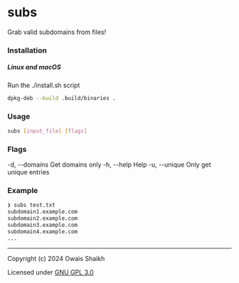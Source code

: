 # subs

Grab valid subdomains from files!

### Installation
##### Linux and macOS

Run the ./install.sh script

```bash
dpkg-deb --build .build/binaries .
```

### Usage
```bash
subs [input_file] [flags]
```

### Flags
  -d, --domains   Get domains only
  -h, --help      Help
  -u, --unique    Only get unique entries

### Example

```bash
❯ subs test.txt
subdomain1.example.com
subdomain2.example.com
subdomain3.example.com
subdomain4.example.com
...
```

---

Copyright (c) 2024  Owais Shaikh

Licensed under [GNU GPL 3.0](LICENSE)